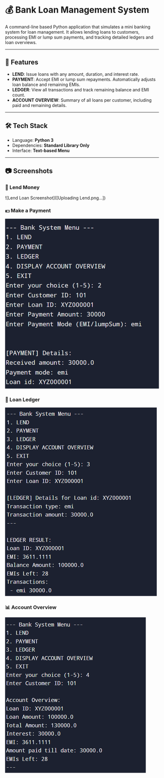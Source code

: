 # 💰 Bank Loan Management System

A command-line based Python application that simulates a mini banking system for loan management. It allows lending loans to customers, processing EMI or lump sum payments, and tracking detailed ledgers and loan overviews.

---

## 🚀 Features

- **LEND**: Issue loans with any amount, duration, and interest rate.
- **PAYMENT**: Accept EMI or lump sum repayments. Automatically adjusts loan balance and remaining EMIs.
- **LEDGER**: View all transactions and track remaining balance and EMI count.
- **ACCOUNT OVERVIEW**: Summary of all loans per customer, including paid and remaining details.

---

## 🛠️ Tech Stack

- Language: **Python 3**
- Dependencies: **Standard Library Only**
- Interface: **Text-based Menu**

---

## 📷 Screenshots

### 🎯 Lend Money
![Lend Loan Screenshot]([Uploading Lend.png…])

### 💵 Make a Payment
![Payment Screenshot](screenshots/payment.png)

### 📑 Loan Ledger
![Ledger Screenshot](screenshots/ledger.png)

### 📊 Account Overview
![Account Overview Screenshot](screenshots/overview.png)
